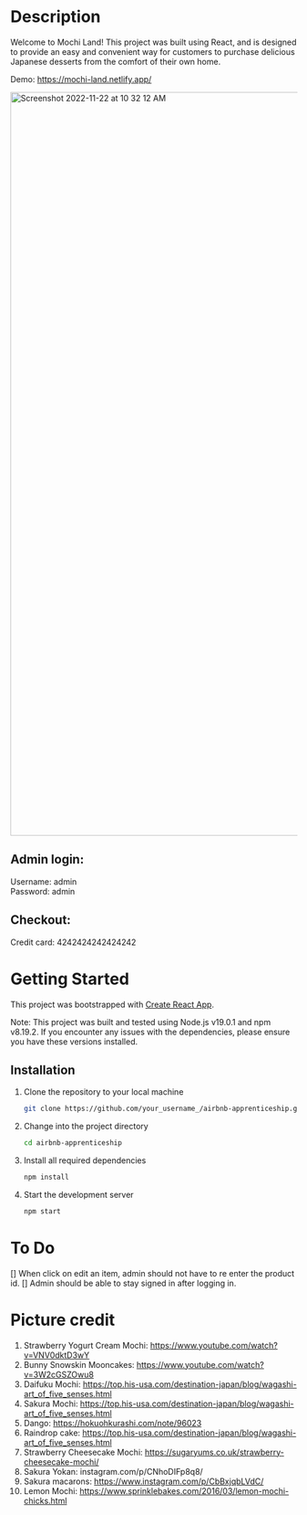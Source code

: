# Description

Welcome to Mochi Land! This project was built using React, and is designed to provide an easy and convenient way for customers to purchase delicious Japanese desserts from the comfort of their own home.

Demo: https://mochi-land.netlify.app/

<img width="1302" alt="Screenshot 2022-11-22 at 10 32 12 AM" src="https://user-images.githubusercontent.com/100975883/203393773-57f0f069-3431-4034-87e2-fc4fe9db9af8.png">

## Admin login:

Username: admin  
Password: admin

## Checkout:

Credit card: 4242424242424242

# Getting Started

This project was bootstrapped with [Create React App](https://github.com/facebook/create-react-app).

Note: This project was built and tested using Node.js v19.0.1 and npm v8.19.2. If you encounter any issues with the dependencies, please ensure you have these versions installed.

## Installation

1. Clone the repository to your local machine
   ```sh
   git clone https://github.com/your_username_/airbnb-apprenticeship.git
   ```
2. Change into the project directory
   ```sh
   cd airbnb-apprenticeship
   ```
3. Install all required dependencies
   ```sh
   npm install
   ```
4. Start the development server
   ```sh
   npm start
   ```

# To Do

[] When click on edit an item, admin should not have to re enter the product id.
[] Admin should be able to stay signed in after logging in.

# Picture credit

1. Strawberry Yogurt Cream Mochi: https://www.youtube.com/watch?v=VNV0dktD3wY
2. Bunny Snowskin Mooncakes: https://www.youtube.com/watch?v=3W2cGSZOwu8
3. Daifuku Mochi: https://top.his-usa.com/destination-japan/blog/wagashi-art_of_five_senses.html
4. Sakura Mochi: https://top.his-usa.com/destination-japan/blog/wagashi-art_of_five_senses.html
5. Dango: https://hokuohkurashi.com/note/96023
6. Raindrop cake: https://top.his-usa.com/destination-japan/blog/wagashi-art_of_five_senses.html
7. Strawberry Cheesecake Mochi: https://sugaryums.co.uk/strawberry-cheesecake-mochi/
8. Sakura Yokan: instagram.com/p/CNhoDIFp8q8/
9. Sakura macarons: https://www.instagram.com/p/CbBxjqbLVdC/
10. Lemon Mochi: https://www.sprinklebakes.com/2016/03/lemon-mochi-chicks.html
